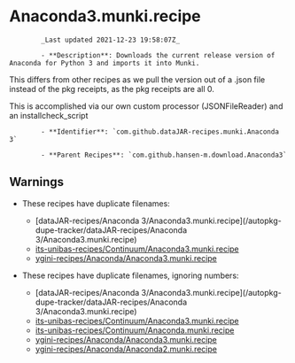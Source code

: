 # Anaconda3.munki.recipe

            _Last updated 2021-12-23 19:58:07Z_

            - **Description**: Downloads the current release version of Anaconda for Python 3 and imports it into Munki.

This differs from other recipes as we pull the version out of a .json file instead of the pkg receipts, as
the pkg receipts are all 0.

This is accomplished via our own custom processor (JSONFileReader) and an installcheck_script

            - **Identifier**: `com.github.dataJAR-recipes.munki.Anaconda 3`

            - **Parent Recipes**: `com.github.hansen-m.download.Anaconda3`

## Warnings

- These recipes have duplicate filenames:
    - [dataJAR-recipes/Anaconda 3/Anaconda3.munki.recipe](/autopkg-dupe-tracker/dataJAR-recipes/Anaconda 3/Anaconda3.munki.recipe)
    - [its-unibas-recipes/Continuum/Anaconda3.munki.recipe](/autopkg-dupe-tracker/its-unibas-recipes/Continuum/Anaconda3.munki.recipe)
    - [ygini-recipes/Anaconda/Anaconda3.munki.recipe](/autopkg-dupe-tracker/ygini-recipes/Anaconda/Anaconda3.munki.recipe)

- These recipes have duplicate filenames, ignoring numbers:
    - [dataJAR-recipes/Anaconda 3/Anaconda3.munki.recipe](/autopkg-dupe-tracker/dataJAR-recipes/Anaconda 3/Anaconda3.munki.recipe)
    - [its-unibas-recipes/Continuum/Anaconda3.munki.recipe](/autopkg-dupe-tracker/its-unibas-recipes/Continuum/Anaconda3.munki.recipe)
    - [its-unibas-recipes/Continuum/Anaconda.munki.recipe](/autopkg-dupe-tracker/its-unibas-recipes/Continuum/Anaconda.munki.recipe)
    - [ygini-recipes/Anaconda/Anaconda3.munki.recipe](/autopkg-dupe-tracker/ygini-recipes/Anaconda/Anaconda3.munki.recipe)
    - [ygini-recipes/Anaconda/Anaconda2.munki.recipe](/autopkg-dupe-tracker/ygini-recipes/Anaconda/Anaconda2.munki.recipe)